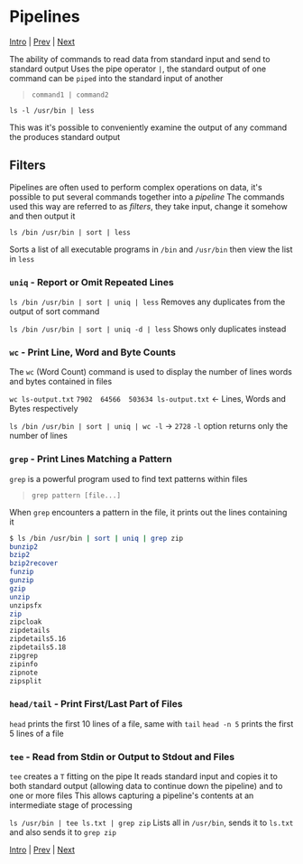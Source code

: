 # Pipelines

[Intro](../Intro.md) | [Prev](Redirection.md) | [Next](SeeingTheWorldAsTheShellSeesIt.md)

The ability of commands to read data from standard input and send to standard output
Uses the pipe operator `|`, the standard output of one command can be `piped` into the standard input of another

> `command1 | command2`

`ls -l /usr/bin | less`

This was it's possible to conveniently examine the output of any command the produces standard output

## Filters

Pipelines are often used to perform complex operations on data, it's possible to put several commands together into a *pipeline*
The commands used this way are referred to as *filters*, they take input, change it somehow and then output it

`ls /bin /usr/bin | sort | less`

Sorts a list of all executable programs in `/bin` and `/usr/bin` then view the list in `less`

### `uniq` - Report or Omit Repeated Lines

`ls /bin /usr/bin | sort | uniq | less`
Removes any duplicates from the output of sort command

`ls /bin /usr/bin | sort | uniq -d | less`
Shows only duplicates instead

### `wc` - Print Line, Word and Byte Counts

The `wc` (Word Count) command is used to display the number of lines words and bytes contained in files

`wc ls-output.txt`
`7902  64566  503634 ls-output.txt` <- Lines, Words and Bytes respectively

`ls /bin /usr/bin | sort | uniq | wc -l` -> `2728`
`-l` option returns only the number of lines

### `grep` - Print Lines Matching a Pattern

`grep` is a powerful program used to find text patterns within files

> `grep pattern [file...]`

When `grep` encounters a pattern in the file, it prints out the lines containing it

```bash
$ ls /bin /usr/bin | sort | uniq | grep zip
bunzip2
bzip2
bzip2recover
funzip
gunzip
gzip
unzip
unzipsfx
zip
zipcloak
zipdetails
zipdetails5.16
zipdetails5.18
zipgrep
zipinfo
zipnote
zipsplit
```

### `head/tail` - Print First/Last Part of Files

`head` prints the first 10 lines of a file, same with `tail`
`head -n 5` prints the first 5 lines of a file

### `tee` - Read from Stdin or Output to Stdout and Files

`tee` creates a `T` fitting on the pipe
It reads standard input and copies it to both standard output (allowing data to continue down the pipeline) and to one or more files
This allows capturing a pipeline's contents at an intermediate stage of processing

`ls /usr/bin | tee ls.txt | grep zip`
Lists all in `/usr/bin`, sends it to `ls.txt` and also sends it to `grep zip`

[Intro](../Intro.md) | [Prev](Redirection.md) | [Next](SeeingTheWorldAsTheShellSeesIt.md)
